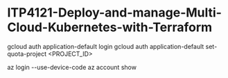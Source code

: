 # ITP4121-Deploy-and-manage-Multi-Cloud-Kubernetes-with-Terraform


gcloud auth application-default login
gcloud auth application-default set-quota-project <PROJECT_ID>

az login --use-device-code
az account show